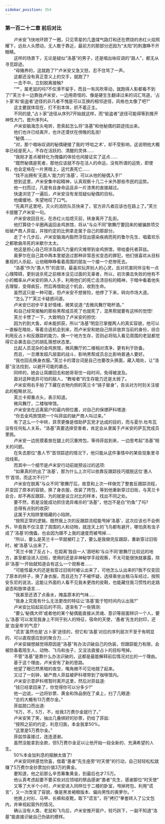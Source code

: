 ```yaml
---
sidebar_position: 354
---
```

### 第一百二十二章 前后对比  


　　卢米安飞快地环顾了一圈，只见零星的几盏煤气路灯和还在燃烧的赤红火焰照耀下，远处人头攒动，无人敢于靠近，最前方的那部分还因为“太阳”的刺激睁不开眼睛。  
　　这样的场景下，无论是疑似“洛基”的男子，还是唱出咏叹调的“路人”，都无从寻觅踪迹。  
　　“母猪养的，这就跑了?”卢米安又急又怒，忍不住骂了一声。  
　　这都还没有真正意义上的交手，就跑了?  
　　一击不中，立刻脱离接触?  
　　“艹，属老鼠的吗?不仅滑不留手，而且一有风吹草动，就跑得人影都看不到了!”芙兰卡一边靠拢卢米安，一边用奇怪的、像是硬生生翻译过来的词汇骂道，‘占卜家’和‘偷盗者’途径的非凡者不愧是可以互换的相邻途径，风格也太像了吧?”  
　　这主要就体现在，打不到本体，抓不着正主。  
　　不同的是,“占卜家”途径从序列7开始就这样，而“偷盗者”途径可能得等到推开神性大门，晋升序列4。  
　　卢米安脑海念头电转，思索起怎么将“洛基”和他秘偶的踪迹找出来。  
　　他们也许已经离开，也许还潜伏在傍晚的乱街!  
　　“秘偶......  
　　“对，那个唱咏叹调的秘偶硬接了我的‘哼哈之术’，却不受影响，这说明他大概率已经是死人，不存在活跃的、清醒的灵体……  
　　“我刚才差点被转化为傀儡的体验也间接证实了这点……  
　　“既然秘偶是死者，那他应该就不存在活人的命运，没有所谓的运势，即使有，也会定格在一片黑暗上，这代表死亡……  
　　“找不出拥有‘无面人’能力的‘洛基’，可以从他的秘偶入手!”  
　　想到这里，卢米安集中起精神，认真观察十几二十米外那些市民的运势。  
　　他一扫而过，凡是有自身命运且非一片漆黑的直接越过。  
　　快速浏览了一遍后，卢米安没有发现疑似秘偶的目标。  
　　他缓缓地、失望地叹了口气。  
　　“先离开这里吧，灭火的消防队员快来了，官方非凡者应该也在路上了。”芙兰卡提醒了卢米安一句。  
　　卢米安收回目光，在赤红火焰熄灭前，转身离开了乱街。  
　　他打算绕个半圈再返回金鸡旅馆，将从“与众不同”歌舞厅要回来的被骗款项交给破产商人菲兹，并按约定的比例拿走属于自己的那部分。  
　　走了十几步后，卢米安脑海内豁然浮现出感染疾病而死的鲁尔先生、唱着欢乐之都歌曲吊死的米歇尔太太。  
　　他这是担心自己将涉及超凡力量的灾难带到金鸡旅馆，带给委托者菲兹。  
　　奥萝尔在自己其中两本里塑造过那种非常恶劣变态的罪犯，他们很喜欢从目标重视的人杀起，让他眼睁睁看着周围的朋友一个接一个悲惨死去。  
　　“洛基”作为“愚人节”的首领，最喜欢玩弄别人的心灵，且对坑害同伴没有一点心理障碍，更别说杀死之前根本没见过面的无辜者，所以，初次袭击失败的他有不小的概率从卢米安的熟人入手，利用他们的死亡击溃目标的精神，于暗中看着他失去理智，变得疯狂，然后再借助这个机会，收割生命。  
　　虽然这只是一种可能，但卢米安不想冒险，他停了下来，转向市场大道。  
　　“怎么了?”芙兰卡疑惑问道。  
　　卢米安已初步平复好情绪，微笑说道:“去微风舞厅喝杯酒。”  
　　和自己经常接触的那些黑帮成员死了也就死了，混黑帮就要有这样的觉悟!  
　　芙兰卡愣了一下，大致明白了卢米安的担忧:  
　　因为钓到大鱼，却未能抓获，所以“洛基”明显已掌握两人的真实容貌，他可以一直躲在暗处，等着合适机会到来，而卢米安和她自己除非放弃当前的身份，综合利用反占卜和反跟踪的能力，换一个地方生存，否则必将陷入看见周围的老鼠都觉得它会袭击自己的胡乱猜想状态里。  
　　比起人员混杂的金鸡旅馆，微风舞厅的二楼相对清净，更有利于防备。  
　　而且，一旦爆发超凡层面的战斗，影响黑帮成员总比影响普通人要好。  
　　“我也回去换身衣服。”芙兰卡的潜台词是自己也要改头换面，藏入暗处，让“洛基”没法找到，以避开可能的袭击。  
　　同样的，她会让简娜回去和她哥哥住一段时间，免得被波及。  
　　面对这种诡异可怕的敌人，“教唆者”的生存能力还是太弱了。  
　　卢米安用右手拍了下藏在衣物内侧的芙兰卡“镜子替身”，告诉对方时刻关注彼此的粗略状况。  
　　芙兰卡郑重点头，表示知道。  
　　微风舞厅，二楼咖啡馆。  
　　卢米安坐在远离窗户的最内侧位置，对自己的保镖萨科塔道:  
　　“你去金鸡旅馆把一个叫菲兹的破产商人叫过来。”  
　　有了这么一个中转，菲茨更像是借助萨瓦党才达成的目的，而与夏尔.杜布瓦没有任何私人关系，“洛基”真要选择受害者，肯定会从隶属于卢米安的萨瓦党成员里挑。  
　　卢米安一边抚摸着放在腿上的沉重挎包，等待菲兹到来，一边思考起“洛基”相关的问题。  
　　在失去那位“愚人节”首领踪迹的情况下，他只能从这件事情中的某些现象里寻找线索。  
　　而其中一个细节是卢米安行动前就预设过的选项:  
　　“如果真的钓出了‘洛基’，那为什么上次可以依靠反跟踪技巧摆脱这位‘愚人节’首领，而这次不行?”  
　　卢米安在脱离“与众不同”歌舞厅后，故意和上次一样做完了整套反跟踪流程，并变回了原本的容貌，换了身衣服，改装了挎包，等到他重新穿过旧街，与芙兰卡会合，却不再反跟踪，为的就是设立对比的样本，找出不同之处。  
　　要不然，若是没能成功抓住诡异难杀的“洛基”，他岂不是白“钓鱼”了吗?  
　　总得有点别的收获!  
　　这属于大陷阱里暗藏的小陷阱。  
　　“按照正常的逻辑，既然我上次的反跟踪流程能甩掉‘洛基’，这次应该也不会例外，毕竟我不仅注意了周围的人和动物，就连天上的飞鸟都有避开，哪怕真有虫子成了‘洛基’的傀儡，也会因为跟不上我的速度而被甩掉.…  
　　“所以，要么是芙兰卡一早就被盯上了，要么是我做完反跟踪，重新穿过旧街时，被‘洛基’认出来了。  
　　“芙兰卡做了反占卜，在距离‘独自一人’酒吧和‘与众不同’歌舞厅比较远的地方，甚至都没进入旧街，使用的还是非神秘学手段观察，不太可能很快就暴露，除非‘洛基’一开始就知道会有这么一个观察者……  
　　“可能性最大的还是我穿过旧街时被认出来了，可他怎么认出来的?我不仅变回了原本的样子，换了身衣服，而且还为了不被怀疑，选择乘坐出租马车经过，按照安东尼的说法，这能让外面的人看不见我未更改的皮鞋，也能藏住我习惯性的走路姿态和肢体语言….  
　　“我甚至还洒了点香水，掩盖原本的气味.....  
　　“我身上究竟有什么无法更改的特征让‘洛基’能于短时间内认出我?”  
　　卢米安比较起前后的不同，逐渐有了一些猜测:  
　　“要么‘秘偶大师’或者他的某个秘偶能直接从灵魂、意识等层面辨识一个人，要么‘洛基’可以发现我身上不同于别人的特征，宿命的天使，‘愚者’先生的封印，还是‘血皇帝’的气息?  
　　“谎言’虽然也是‘占卜家’途径的，但它和‘洛基’对应的序列层次不至于有明显的、可以直观感应到的聚合力……”  
　　卢米安越想越觉得原因是“洛基”有办法识破自己的伪装，但跟踪能力有限，会被防备着陌生人、动物、飞鸟和虫子，又没法直接占卜的目标甩掉。  
　　不管“洛基”是靠什么办法识破的，这都是最能解释前后情况对比的一个理由。  
　　基于这个理由，卢米安有了新的思路。  
　　他望了眼已然黑暗的夜空，嘴角微不可见地翘了起来。  
　　又过了一刻钟，破产商人菲兹被萨科塔带到了咖啡馆内。  
　　卢米安示意萨科塔暂时离开这里，然后对菲兹道:  
　　“钱已经拿回来了，你觉得你可以分多少?”  
　　他一边说，一边将钞票、黄金和饰品倒在了桌上，扫了几眼道:  
　　“总的大概有13万费尔金。”  
　　菲兹脱口而出道:  
　　“6万，不，5万，不，给我3万费尔金就行了。”  
　　卢米安笑了笑，抽出几叠绑好的钞票，扔给了菲兹:  
　　“按照之前的约定，利息归我，本金我拿50%。  
　　“这里是5万费尔金。”  
　　菲兹惊喜接过，连连道谢。  
　　虽然没能拿到全款，但5万费尔金足以让他开始一段全新的、充满希望的人生。  
　　50%本金加利息的报酬太值了!  
　　卢米安同样感觉欣喜，借着“愚者”先生座旁“时天使”的行动，自己轻轻松松就赚了5万费尔金钞票加价值3万的黄金。  
　　要知道，他之前那么辛苦筹集黄金，到最后也才7.5万。  
　　他认真考虑起要不要买些对应领域的祭品感谢“愚者”先生，感谢那位“时天使”  
　　又等了大半个小时，卢米安进入同样位于二楼的卧室，甩掉挎包，利用“谎言”，又一次改变了容貌，像是黑发褐眼版本、偏向男性的奥萝尔。“  
　　他换上衬衫、马甲、长裤和皮靴，取下“谎言”，将“拷打”拳套转入了公文包内，并审视起窗外的情况。  
　　确认没有人类、老鼠和飞鸟后，卢米安推开窗户，轻巧跃下，一副不知道“洛基”能直接识破自己伪装的模样。  

